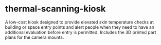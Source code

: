 # thermal-scanning-kiosk
A low-cost kiosk designed to provide elevated skin temperature checks at building or space entry points and alert people when they need to have an additional evaluation before entry is permitted.  Includes the 3D printed part plans for the camera mounts.

